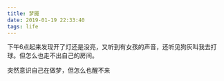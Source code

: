 ```yaml
---
title: 梦魇
date: 2019-01-19 22:33:40
tags: life
---
```


下午6点起来发现开了灯还是没亮，又听到有女孩的声音，还听见狗灰叫我去打球。但怎么也走不出自己的房间。

突然意识自己在做梦，但怎么也醒不来
